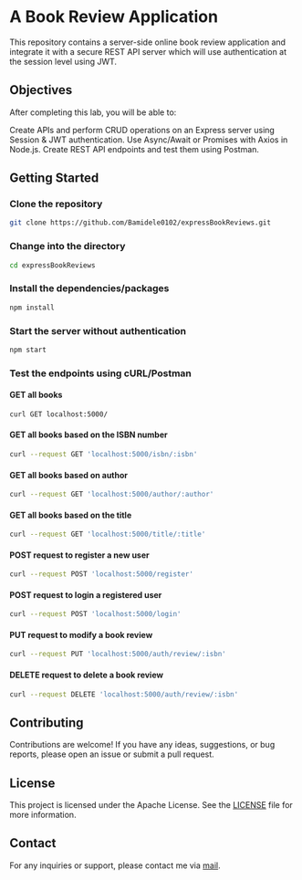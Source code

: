 # A Book Review Application

This repository contains a server-side online book review application and integrate it with a secure REST API server which will use authentication at the session level using JWT.

## Objectives

After completing this lab, you will be able to:

Create APIs and perform CRUD operations on an Express server using Session & JWT authentication.
Use Async/Await or Promises with Axios in Node.js.
Create REST API endpoints and test them using Postman.

## Getting Started

### Clone the repository

```bash
git clone https://github.com/Bamidele0102/expressBookReviews.git
```

### Change into the directory

```bash
cd expressBookReviews
```

### Install the dependencies/packages

```bash
npm install
```

### Start the server without authentication

```bash
npm start
```

### Test the endpoints using cURL/Postman

#### GET all books

```bash
curl GET localhost:5000/
```

#### GET all books based on the ISBN number

```bash
curl --request GET 'localhost:5000/isbn/:isbn'
```

#### GET all books based on author

```bash
curl --request GET 'localhost:5000/author/:author'
```

#### GET all books based on the title

```bash
curl --request GET 'localhost:5000/title/:title'
```

#### POST request to register a new user

```bash
curl --request POST 'localhost:5000/register'
```

#### POST request to login a registered user

```bash
curl --request POST 'localhost:5000/login'
```

#### PUT request to modify a book review

```bash
curl --request PUT 'localhost:5000/auth/review/:isbn'
```

#### DELETE request to delete a book review

```bash
curl --request DELETE 'localhost:5000/auth/review/:isbn'
```

## Contributing

Contributions are welcome! If you have any ideas, suggestions, or bug reports, please open an issue or submit a pull request.

## License

This project is licensed under the Apache License. See the [LICENSE](./LICENSE) file for more information.

## Contact

For any inquiries or support, please contact me via [mail](mailto:idowu.olayiwola.bamidele@gmail.com).

